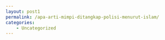 ```yaml
---
layout: post1
permalink: /apa-arti-mimpi-ditangkap-polisi-menurut-islam/
categories:
    - Uncategorized
---
```


